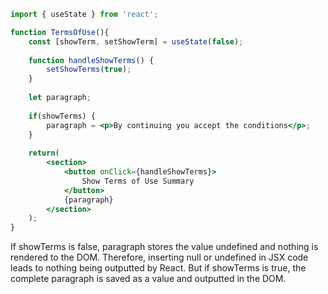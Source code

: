 
```jsx
import { useState } from 'react';

function TermsOfUse(){
	const [showTerm, setShowTerm] = useState(false);
	
	function handleShowTerms() {
		setShowTerms(true);
	}
	
	let paragraph;
	
	if(showTerms) {
		paragraph = <p>By continuing you accept the conditions</p>;
	}
	
	return(
		<section>
			<button onClick={handleShowTerms}>
				Show Terms of Use Summary
			</button>
			{paragraph}
		</section>
	);
} 
```


If showTerms is false, paragraph stores the value undefined
and nothing is rendered to the DOM. Therefore, inserting null or undefined in JSX code leads to nothing being outputted by React. But if showTerms is true, the complete paragraph is saved as a value and outputted in the DOM.
















